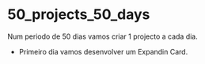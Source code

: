 # 50_projects_50_days
Num periodo de 50 dias vamos criar 1 projecto a cada dia.
* Primeiro dia vamos desenvolver um Expandin Card.
